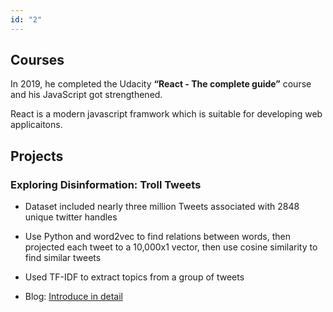 ```yaml
---
id: "2"
---
```


## Courses

In 2019, he completed the Udacity **“React - The complete guide”** course and his JavaScript got strengthened. 

React is a modern javascript framwork which is suitable for developing web applicaitons. 

## Projects

### Exploring Disinformation: Troll Tweets

* Dataset included nearly three million Tweets associated with 2848 unique twitter handles

* Use Python and word2vec to find relations between words, then projected each tweet to a 10,000x1 vector, then use cosine similarity to find similar tweets

* Used TF-IDF to extract topics from a group of tweets

* Blog:  [Introduce in detail](https://zjusticy.github.io/blog/shortTextsClustering)